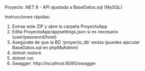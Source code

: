 
Proyecto .NET 8 - API ajustada a BaseDatos.sql (MySQL)

Instrucciones rápidas:
1. Extrae este ZIP y abre la carpeta ProyectoApp
2. Edita ProyectoApp/appsettings.json si es necesario (user/password/host)
3. Asegúrate de que la BD 'proyecto_db' exista (puedes ejecutar BaseDatos.sql en phpMyAdmin)
4. dotnet restore
5. dotnet run
6. Swagger: http://localhost:8080/swagger
